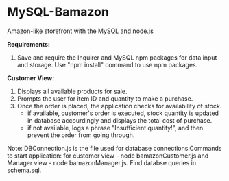 # MySQL-Bamazon
Amazon-like storefront with the MySQL and node.js

**Requirements:** 
1. Save and require the Inquirer and MySQL npm packages for data input and storage. Use "npm install" command to use npm packages.

**Customer View:**
1. Displays all available products for sale.
2. Prompts the user for item ID and quantity to make a purchase.
3. Once the order is placed, the application checks for availability of stock.
    * if available, customer's order is executed, stock quantity is updated in database accourdingly and displays    the total cost of purchase.
    * if not available, logs a phrase "Insufficient quantity!", and then prevent the order from going through.

Note: DBConnection.js is the file used for database connections.Commands to start application: for customer view - node bamazonCustomer.js and Manager view - node bamazonManager.js. Find databse queries in schema.sql.
